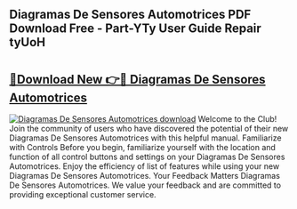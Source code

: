 ## Diagramas De Sensores Automotrices PDF Download Free - Part-YTy User Guide Repair tyUoH

# <h2><a href="http://dfkbay7.blite.top/?on=Diagramas+De+Sensores+Automotrices">🔗Download New 👉🔴 Diagramas De Sensores Automotrices</a></h2>

[![Diagramas De Sensores Automotrices download](https://i.imgur.com/lujVjoI.png)](http://dfkbay7.blite.top/?on=Diagramas+De+Sensores+Automotrices)
Welcome to the Club! Join the community of users who have discovered the potential of their new Diagramas De Sensores Automotrices with this helpful manual. Familiarize with Controls Before you begin, familiarize yourself with the location and function of all control buttons and settings on your Diagramas De Sensores Automotrices. Enjoy the efficiency of list of features while using your new Diagramas De Sensores Automotrices. Your Feedback Matters Diagramas De Sensores Automotrices. We value your feedback and are committed to providing exceptional customer service.
